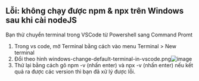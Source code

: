 ## Lỗi: không chạy được npm & npx trên Windows sau khi cài nodeJS

Bạn thử chuyển terminal trong VSCode từ Powershell sang Command Promt
1. Trong vs code, mở Terminal bằng cách vào menu Terminal > New terminal
2. Đổi theo hình windows-change-default-terminal-in-vscode.png![image](https://user-images.githubusercontent.com/2143150/132935865-a8f20c11-952a-4a51-b4a5-4675dc22a117.png)
3. Thử lại bằng cách gõ npm -v (nhấn enter) và npx -v (nhấn enter) nếu kết quả ra được các version thì bạn đã xử lý được lỗi.
